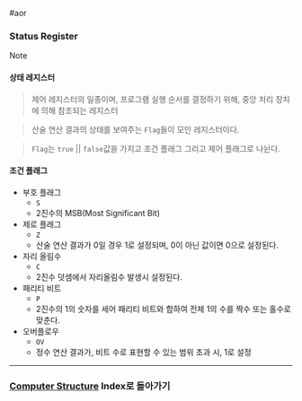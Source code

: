 #aor 
### Status Register
>[!note]
>#### 상태 레지스터
>
>>제어 레지스터의 일종이며, 프로그램 실행 순서를 결정하기 위해, 중앙 처리 장치에 의해 참조되는 레지스터
>
>>산술 연산 결과의 상태를 보여주는 `Flag`들이 모인 레지스터이다. 
>
>>`Flag`는 `true` || `false`값을 가지고 조건 플래그 그리고 제어 플래그로 나뉜다.
#### 조건 플래그
- 부호 플래그
	- `S`
	- 2진수의 MSB(Most Significant Bit)
- 제로 플래그
	- `Z`
	- 산술 연산 결과가 0일 경우 1로 설정되며, 0이 아닌 값이면 0으로 설정된다.
- 자리 올림수
	- `C`
	- 2진수 덧셈에서 자리올림수 발생시 설정된다.
- 패리티 비트
	- `P`
	- 2진수의 1의 숫자를 세어 패리티 비트와 합하여 전체 1의 수를 짝수 또는 홀수로 맞춘다.
- 오버플로우
	- `OV`
	- 정수 연산 결과가, 비트 수로 표현할 수 있는 범위 초과 시, 1로 설정
---
### [Computer Structure](AOR/Dev-Index/Computer%20Structure.md) Index로 돌아가기